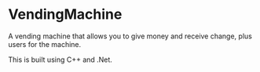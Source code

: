 # VendingMachine
A vending machine that allows you to give money and receive change, plus users for the machine.

This is built using C++ and .Net.

